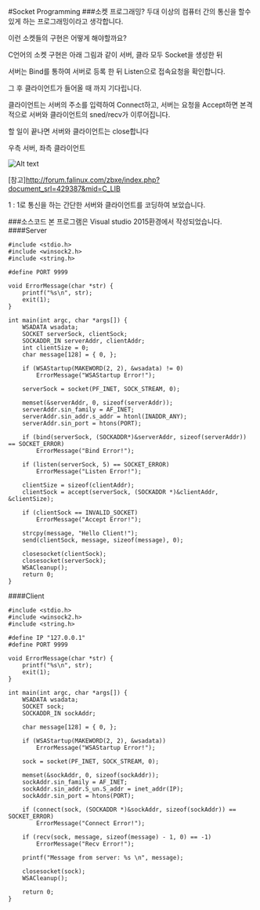 #Socket Programming
###소켓 프로그래밍?
두대 이상의 컴퓨터 간의 통신을 할수있게 하는 프로그래밍이라고 생각합니다.

이런 소켓들의 구현은 어떻게 해야할까요?

C언어의 소켓 구현은 아래 그림과 같이 서버, 클라 모두 Socket을 생성한 뒤

서버는 Bind를 통하여 서버로 등록 한 뒤 Listen으로 접속요청을 확인합니다.

그 후 클라이언트가 들어올 때 까지 기다립니다.

클라이언트는 서버의 주소를 입력하여 Connect하고, 서버는 요청을 Accept하면 본격 적으로 서버와 클라이언트의 sned/recv가 이루어집니다.

할 일이 끝나면 서버와 클라이언트는 close합니다

우측 서버, 좌측 클라이언트

![Alt text](https://github.com/Funniest/study/blob/master/Socket/Hello_Socket/img/Server_Client.PNG)

[참고]http://forum.falinux.com/zbxe/index.php?document_srl=429387&mid=C_LIB


1 : 1로 통신을 하는 간단한 서버와 클라이언트를 코딩하여 보았습니다.

###소스코드
본 프로그램은 Visual studio 2015환경에서 작성되었습니다.
####Server
```
#include <stdio.h>
#include <winsock2.h>
#include <string.h>

#define PORT 9999

void ErrorMessage(char *str) {
	printf("%s\n", str);
	exit(1);
}

int main(int argc, char *args[]) {
	WSADATA wsadata;
	SOCKET serverSock, clientSock;
	SOCKADDR_IN serverAddr, clientAddr;
	int clientSize = 0;
	char message[128] = { 0, };

	if (WSAStartup(MAKEWORD(2, 2), &wsadata) != 0)
		ErrorMessage("WSAStartup Error!");

	serverSock = socket(PF_INET, SOCK_STREAM, 0);

	memset(&serverAddr, 0, sizeof(serverAddr));
	serverAddr.sin_family = AF_INET;
	serverAddr.sin_addr.s_addr = htonl(INADDR_ANY);
	serverAddr.sin_port = htons(PORT);

	if (bind(serverSock, (SOCKADDR*)&serverAddr, sizeof(serverAddr)) == SOCKET_ERROR)
		ErrorMessage("Bind Error!");

	if (listen(serverSock, 5) == SOCKET_ERROR)
		ErrorMessage("Listen Error!");

	clientSize = sizeof(clientAddr);
	clientSock = accept(serverSock, (SOCKADDR *)&clientAddr, &clientSize);

	if (clientSock == INVALID_SOCKET)
		ErrorMessage("Accept Error!");

	strcpy(message, "Hello Client!");
	send(clientSock, message, sizeof(message), 0);

	closesocket(clientSock);
	closesocket(serverSock);
	WSACleanup();
	return 0;
}
```

####Client
```
#include <stdio.h>
#include <winsock2.h>
#include <string.h>

#define IP "127.0.0.1"
#define PORT 9999

void ErrorMessage(char *str) {
	printf("%s\n", str);
	exit(1);
}

int main(int argc, char *args[]) {
	WSADATA wsadata;
	SOCKET sock;
	SOCKADDR_IN sockAddr;

	char message[128] = { 0, };
	
	if (WSAStartup(MAKEWORD(2, 2), &wsadata))
		ErrorMessage("WSAStartup Error!");

	sock = socket(PF_INET, SOCK_STREAM, 0);
	
	memset(&sockAddr, 0, sizeof(sockAddr));
	sockAddr.sin_family = AF_INET;
	sockAddr.sin_addr.S_un.S_addr = inet_addr(IP);
	sockAddr.sin_port = htons(PORT);

	if (connect(sock, (SOCKADDR *)&sockAddr, sizeof(sockAddr)) == SOCKET_ERROR)
		ErrorMessage("Connect Error!");

	if (recv(sock, message, sizeof(message) - 1, 0) == -1)
		ErrorMessage("Recv Error!");

	printf("Message from server: %s \n", message);

	closesocket(sock);
	WSACleanup();

	return 0;
}
```
